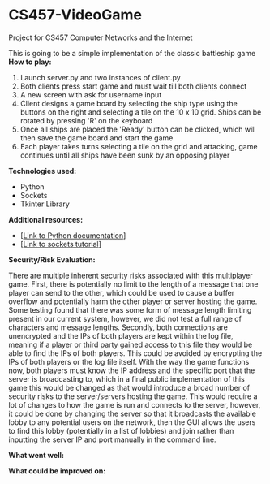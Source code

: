 # CS457-VideoGame
Project for CS457 Computer Networks and the Internet

This is going to be a simple implementation of the classic battleship game
**How to play:**
1. Launch server.py and two instances of client.py
2. Both clients press start game and must wait till both clients connect
3. A new screen with ask for username input
4. Client designs a game board by selecting the ship type using the buttons on the right and selecting a tile on the 10 x 10 grid. Ships can be rotated by pressing 'R' on the keyboard
5. Once all ships are placed the 'Ready' button can be clicked, which will then save the game board and start the game
6. Each player takes turns selecting a tile on the grid and attacking, game continues until all ships have been sunk by an opposing player

**Technologies used:**
* Python
* Sockets
* Tkinter Library

**Additional resources:**
* [[Link to Python documentation](https://docs.python.org/3/library/tk.html)]
* [[Link to sockets tutorial](https://docs.python.org/3/howto/sockets.html)]

**Security/Risk Evaluation:**

There are multiple inherent security risks associated with this multiplayer game. First, there is potentially no limit to the length of a message that one player can send to the other, which could be used to cause a buffer overflow and potentially harm the other player or server hosting the game. Some testing found that there was some form of message length limiting present in our current system, however, we did not test a full range of characters and message lengths. Secondly, both connections are unencrypted and the IPs of both players are kept within the log file, meaning if a player or third party gained access to this file they would be able to find the IPs of both players. This could be avoided by encrypting the IPs of both players or the log file itself. With the way the game functions now, both players must know the IP address and the specific port that the server is broadcasting to, which in a final public implementation of this game this would be changed as that would introduce a broad number of security risks to the server/servers hosting the game. This would require a lot of changes to how the game is run and connects to the server, however, it could be done by changing the server so that it broadcasts the available lobby to any potential users on the network, then the GUI allows the users to find this lobby (potentially in a list of lobbies) and join rather than inputting the server IP and port manually in the command line.

**What went well:**


**What could be improved on:**


